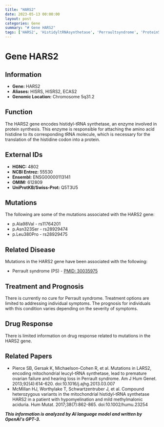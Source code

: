 ```yaml
---
title: "HARS2"
date: 2023-05-13 00:00:00
layout: post
categories: Gene
summary: "# Gene HARS2"
tags: ['HARS2', 'HistidyltRNAsynthetase', 'Perraultsyndrome', 'ProteinSynthesis', 'Mutation', 'Treatment', 'Prognosis', 'DrugResponse']
---
```


# Gene HARS2

## Information

- **Gene:** HARS2
- **Aliases:** HISRS, HISRS2, ECAS2
- **Genomic Location:** Chromosome 5q31.2

## Function

The HARS2 gene encodes histidyl-tRNA synthetase, an enzyme involved in protein synthesis. This enzyme is responsible for attaching the amino acid histidine to its corresponding tRNA molecule, which is necessary for the translation of the histidine codon into a protein. 

## External IDs

- **HGNC:** 4802
- **NCBI Entrez:** 55530
- **Ensembl:** ENSG00000113141
- **OMIM:** 612809
- **UniProtKB/Swiss-Prot:** Q5T3U5

## Mutations

The following are some of the mutations associated with the HARS2 gene:

- p.Ala98Val - rs11764201
- p.Asn323Ser - rs28929474
- p.Leu380Pro - rs28929475

## Related Disease

Mutations in the HARS2 gene have been associated with the following:

- Perrault syndrome (PS) - [PMID: 30035975](https://www.ncbi.nlm.nih.gov/pubmed/30035975)

## Treatment and Prognosis

There is currently no cure for Perrault syndrome. Treatment options are limited to addressing individual symptoms. The prognosis for individuals with this condition varies depending on the severity of symptoms.

## Drug Response

There is limited information on drug response related to mutations in the HARS2 gene.

## Related Papers

- Pierce SB, Gersak K, Michaelson-Cohen R, et al. Mutations in LARS2, encoding mitochondrial leucyl-tRNA synthetase, lead to premature ovarian failure and hearing loss in Perrault syndrome. Am J Hum Genet. 2013;92(4):614-620. doi:10.1016/j.ajhg.2013.03.007
- McMillan HJ, Worthylake T, Schwartzentruber J, et al. Compound heterozygous variants in the mitochondrial histidyl-tRNA synthetase HARS2 in a patient with hypomyelination and mild methylmalonic aciduria. Hum Mutat. 2017;38(7):862-865. doi:10.1002/humu.23254

**_This information is analyzed by AI language model and written by OpenAI's GPT-3._**